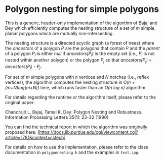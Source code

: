 # Polygon nesting for simple polygons

This is a generic, header-only implementation of the algorithm of Bajaj and Dey which efficiently computes the nesting structure of a set of *m* simple, planar polygons which are mutually non-intersecting.

The nesting structure is a directed acyclic graph (a forest of trees) where the *ancestors* of a polygon *P* are the polygons that contain *P* and the *parent* of a polygon *P<sub>i</sub>* is either *null* if *ancestors(P<sub>i</sub>)* is the empty set (i.e., *P<sub>i</sub>* is not nested within another polygon) or the polygon *P<sub>j</sub>* so that *ancestors(P<sub>j</sub>)* = *ancestors(P<sub>i</sub>) - P<sub>j</sub>*. 

For set of *m* simple polygons with *n* vertices and *N* notches (i.e., reflex vertices), the algorithm computes the nesting structure in *O(n + (m+N)log(m+N))* time, which runs faster than an *O(n log n)* algorithm.

For details regarding the runtime or the algorithm itself, please refer to the original paper:

Chandrajit L. Bajaj, Tamal K. Dey: Polygon Nesting and Robustness. Information Processing Letters 35(1): 23-32 (1990)

You can find the technical report in which the algorithm was originally proposed here: [https://docs.lib.purdue.edu/cgi/viewcontent.cgi?article=1781&context=cstech].


For details on how to use the implementation, please refer to the class documentation in `polygonnesting.h` and the examples in `test.cpp`.
